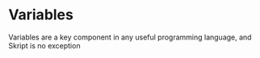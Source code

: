 # Variables

Variables are a key component in any useful programming language, and Skript is no exception
